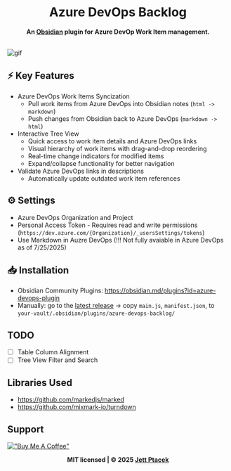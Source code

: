 <div align="center">
	<h1>Azure DevOps Backlog</h1>
	<b>An <a href="https://obsidian.md/" target="_blank">Obsidian</a> plugin for Azure DevOp Work Item management.</b>
</div>
<br>

![gif](./demos/PullPushDemo.gif)

## ⚡ Key Features
-  Azure DevOps Work Items Syncization 
  	- Pull work items from Azure DevOps into Obsidian notes (`html -> markdown`)
	- Push changes from Obsidian back to Azure DevOps (`markdown -> html`)
- Interactive Tree View
  	- Quick access to work item details and Azure DevOps links
	- Visual hierarchy of work items with drag-and-drop reordering
	- Real-time change indicators for modified items
	- Expand/collapse functionality for better navigation
- Validate Azure DevOps links in descriptions
	- Automatically update outdated work item references

## ⚙️ Settings
- Azure DevOps Organization and Project
- Personal Access Token - Requires read and write permissions (`https://dev.azure.com/{Organization}/_usersSettings/tokens`)
- Use Markdown in Auzre DevOps (!!! Not fully avaiable in Azure DevOps as of 7/25/2025)

## 📥 Installation
- Obsidian Community Plugins: https://obsidian.md/plugins?id=azure-devops-plugin
- Manually: go to the [latest release](https://github.com/jettptacek/azure-devops-plugin/releases/latest) → copy `main.js`, `manifest.json`, to `your-vault/.obsidian/plugins/azure-devops-backlog/`

## TODO
- [ ] Table Column Alignment
- [ ] Tree View Filter and Search

## Libraries Used
- https://github.com/markedjs/marked
- https://github.com/mixmark-io/turndown

## Support
[!["Buy Me A Coffee"](https://www.buymeacoffee.com/assets/img/custom_images/orange_img.png)](https://www.buymeacoffee.com/jettptacek)

<div align="center">
  <b>MIT licensed | © 2025 <a href="https://github.com/jettptacek">Jett Ptacek</a></b>
</div>
